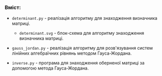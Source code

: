 ### Вміст:
- `determinant.py` - реалізація алгоритму для знаходження
визначника матриці.
  + `determinant.svg` - блок-схема для алгоритму знаходження
  визначника матриці.

- `gauss_jordan.py` - реалізація алгоритму для розв'язування 
систем лінійних алгебраїчних рівнянь методом Гауса-Жордана.

- `inverse.py` - програма для знаходження оберненої матриці
за допомогою метода Гауса-Жордана.